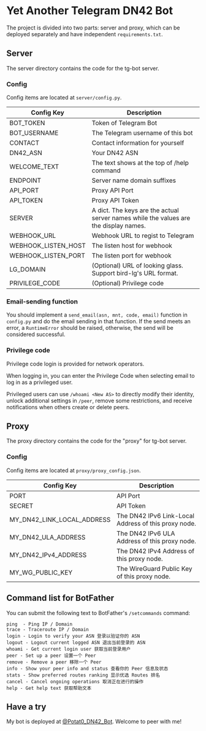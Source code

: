 # Yet Another Telegram DN42 Bot

The project is divided into two parts: server and proxy, which can be deployed separately and have independent `requirements.txt`.

## Server

The server directory contains the code for the tg-bot server.

### Config

Config items are located at `server/config.py`.

| Config Key          | Description                                                                          |
| ------------------- | ------------------------------------------------------------------------------------ |
| BOT_TOKEN           | Token of Telegram Bot                                                                |
| BOT_USERNAME        | The Telegram username of this bot                                                    |
| CONTACT             | Contact information for yourself                                                     |
| DN42_ASN            | Your DN42 ASN                                                                        |
| WELCOME_TEXT        | The text shows at the top of /help command                                           |
| ENDPOINT            | Server name domain suffixes                                                          |
| API_PORT            | Proxy API Port                                                                       |
| API_TOKEN           | Proxy API Token                                                                      |
| SERVER              | A dict. The keys are the actual server names while the values are the display names. |
| WEBHOOK_URL         | Webhook URL to regist to Telegram                                                    |
| WEBHOOK_LISTEN_HOST | The listen host for webhook                                                          |
| WEBHOOK_LISTEN_PORT | The listen port for webhook                                                          |
| LG_DOMAIN           | (Optional) URL of looking glass. Support bird-lg's URL format.                       |
| PRIVILEGE_CODE      | (Optional) Privilege code                                                            |

### Email-sending function

You should implement a `send_email(asn, mnt, code, email)` function in `config.py` and do the email sending in that function. If the send meets an error, a `RuntimeError` should be raised, otherwise, the send will be considered successful.

### Privilege code

Privilege code login is provided for network operators.

When logging in, you can enter the Privilege Code when selecting email to log in as a privileged user.

Privileged users can use `/whoami <New AS>` to directly modify their identity, unlock additional settings in `/peer`, remove some restrictions, and receive notifications when others create or delete peers.

## Proxy

The proxy directory contains the code for the "proxy" for tg-bot server.

### Config

Config items are located at `proxy/proxy_config.json`.

| Config Key                 | Description                                          |
| -------------------------- | ---------------------------------------------------- |
| PORT                       | API Port                                             |
| SECRET                     | API Token                                            |
| MY_DN42_LINK_LOCAL_ADDRESS | The DN42 IPv6 Link-Local Address of this proxy node. |
| MY_DN42_ULA_ADDRESS        | The DN42 IPv6 ULA Address of this proxy node.        |
| MY_DN42_IPv4_ADDRESS       | The DN42 IPv4 Address of this proxy node.            |
| MY_WG_PUBLIC_KEY           | The WireGuard Public Key of this proxy node.         |

## Command list for BotFather

You can submit the following text to BotFather's `/setcommands` command:

```
ping  - Ping IP / Domain
trace - Traceroute IP / Domain
login - Login to verify your ASN 登录以验证你的 ASN
logout - Logout current logged ASN 退出当前登录的 ASN
whoami - Get current login user 获取当前登录用户
peer - Set up a peer 设置一个 Peer
remove - Remove a peer 移除一个 Peer
info - Show your peer info and status 查看你的 Peer 信息及状态
stats - Show preferred routes ranking 显示优选 Routes 排名
cancel - Cancel ongoing operations 取消正在进行的操作
help - Get help text 获取帮助文本
```

## Have a try

My bot is deployed at [@Potat0_DN42_Bot](https://t.me/Potat0_DN42_Bot). Welcome to peer with me!

